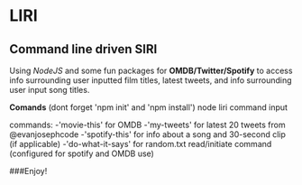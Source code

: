 # LIRI
## Command line driven SIRI
Using *NodeJS* and some fun packages for **OMDB/Twitter/Spotify** to access info surrounding user inputted film titles, latest tweets, and info surrounding user input song titles.

**Comands**
(dont forget 'npm init' and 'npm install')
node liri command input

commands:
-'movie-this' for OMDB 
-'my-tweets' for latest 20 tweets from @evanjosephcode
-'spotify-this' for info about a song and 30-second clip (if applicable)
-'do-what-it-says' for random.txt read/initiate command (configured for spotify and OMDB use)

###Enjoy! 